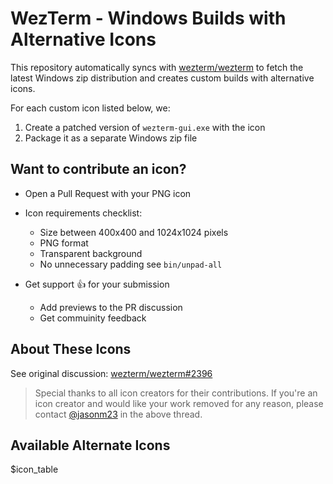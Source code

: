 # WezTerm - Windows Builds with Alternative Icons

This repository automatically syncs with [wezterm/wezterm](https://github.com/wezterm/wezterm) to fetch the latest Windows zip distribution and creates custom builds with alternative icons.

For each custom icon listed below, we:
1. Create a patched version of `wezterm-gui.exe` with the icon
2. Package it as a separate Windows zip file

## Want to contribute an icon?

- Open a Pull Request with your PNG icon
- Icon requirements checklist:
  - Size between 400x400 and 1024x1024 pixels
  - PNG format
  - Transparent background
  - No unnecessary padding see `bin/unpad-all`

- Get support 👍 for your submission
  - Add previews to the PR discussion
  - Get commuinity feedback

## About These Icons

See original discussion: [wezterm/wezterm#2396](https://github.com/wezterm/wezterm/issues/2396)

> Special thanks to all icon creators for their contributions.
> If you're an icon creator and would like your work removed for any reason, please contact [@jasonm23](https://github.com/jasonm23) in the above thread.

## Available Alternate Icons

$icon_table


